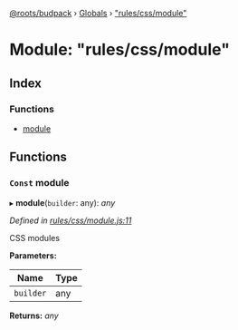 [@roots/budpack](../README.md) › [Globals](../globals.md) › ["rules/css/module"](_rules_css_module_.md)

# Module: "rules/css/module"

## Index

### Functions

* [module](_rules_css_module_.md#const-module)

## Functions

### `Const` module

▸ **module**(`builder`: any): *any*

*Defined in [rules/css/module.js:11](https://github.com/roots/bud-support/blob/91a13d1/src/budpack/builder/webpack/rules/css/module.js#L11)*

CSS modules

**Parameters:**

Name | Type |
------ | ------ |
`builder` | any |

**Returns:** *any*

